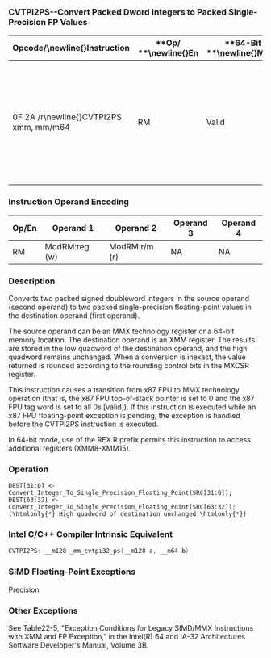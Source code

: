 ### CVTPI2PS--Convert Packed Dword Integers to Packed Single-Precision FP Values


|**Opcode/**\newline{}**Instruction**|**Op/ **\newline{}**En**|**64-Bit **\newline{}**Mode**|**Compat/**\newline{}**Leg Mode**|**Description**|
|------------------------------------|------------------------|-----------------------------|---------------------------------|---------------|
|0F 2A /r\newline{}CVTPI2PS xmm, mm/m64|RM|Valid|Valid|Convert two signed doubleword integers from mm/m64 to two single-precision floating-point values in xmm.|
### Instruction Operand Encoding


|Op/En|Operand 1|Operand 2|Operand 3|Operand 4|
|-----|---------|---------|---------|---------|
|RM|ModRM:reg (w)|ModRM:r/m (r)|NA|NA|
### Description


Converts two packed signed doubleword integers in the source operand (second operand) to two packed single-precision floating-point values in the destination operand (first operand). 

The source operand can be an MMX technology register or a 64-bit memory location. The destination operand is an XMM register. The results are stored in the low quadword of the destination operand, and the high quadword remains unchanged. When a conversion is inexact, the value returned is rounded according to the rounding control bits in the MXCSR register. 

This instruction causes a transition from x87 FPU to MMX technology operation (that is, the x87 FPU top-of-stack pointer is set to 0 and the x87 FPU tag word is set to all 0s [valid]). If this instruction is executed while an x87 FPU floating-point exception is pending, the exception is handled before the CVTPI2PS instruction is executed.

In 64-bit mode, use of the REX.R prefix permits this instruction to access additional registers (XMM8-XMM15).


### Operation

```info-verb
DEST[31:0] <- Convert_Integer_To_Single_Precision_Floating_Point(SRC[31:0]);
DEST[63:32] <- Convert_Integer_To_Single_Precision_Floating_Point(SRC[63:32]);
(\htmlonly{*} High quadword of destination unchanged \htmlonly{*})
```

### Intel C/C++ Compiler Intrinsic Equivalent

```cpp
CVTPI2PS: __m128 _mm_cvtpi32_ps(__m128 a, __m64 b)
```
### SIMD Floating-Point Exceptions


Precision

### Other Exceptions


See Table22-5, "Exception Conditions for Legacy SIMD/MMX Instructions with XMM and FP Exception," in the Intel(R) 64 and IA-32 Architectures Software Developer's Manual, Volume 3B.

